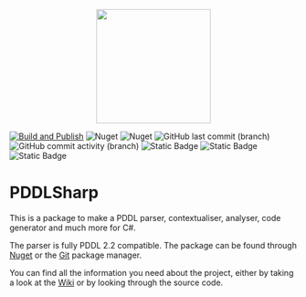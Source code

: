 
<p align="center">
    <img src="https://github.com/kris701/PDDLSharp/assets/22596587/6c7c3516-bb1e-4713-ad17-e2eaff67107b" width="200" height="200" />
</p>

[![Build and Publish](https://github.com/kris701/PDDLSharp/actions/workflows/dotnet-desktop.yml/badge.svg)](https://github.com/kris701/PDDLSharp/actions/workflows/dotnet-desktop.yml)
![Nuget](https://img.shields.io/nuget/v/PDDLSharp)
![Nuget](https://img.shields.io/nuget/dt/PDDLSharp)
![GitHub last commit (branch)](https://img.shields.io/github/last-commit/kris701/PDDLSharp/main)
![GitHub commit activity (branch)](https://img.shields.io/github/commit-activity/m/kris701/PDDLSharp)
![Static Badge](https://img.shields.io/badge/Platform-Windows-blue)
![Static Badge](https://img.shields.io/badge/Platform-Linux-blue)
![Static Badge](https://img.shields.io/badge/Framework-dotnet--7.0-green)

# PDDLSharp

This is a package to make a PDDL parser, contextualiser, analyser, code generator and much more for C#. 

The parser is fully PDDL 2.2 compatible. The package can be found through [Nuget](https://www.nuget.org/packages/PDDLSharp/) or the [Git](https://github.com/kris701/PDDLSharp/pkgs/nuget/PDDLSharp) package manager.

You can find all the information you need about the project, either by taking a look at the [Wiki](https://github.com/kris701/PDDLSharp/wiki) or by looking through the source code.


